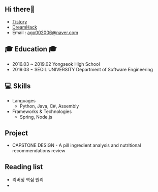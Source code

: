 ## Hi there👋
* [Tistory](https://gonggitdol.tistory.com/)
* [DreamHack](https://dreamhack.io/mypage)
* Email : ago002006@naver.com

## 🎓 Education 🎓
* 2016.03 ~ 2019.02 Yongseok High School 
* 2019.03 ~ SEOIL UNIVERSITY Department of Software Engineering

## 💻 Skills
* Languages
  * Python, Java, C#, Assembly
* Frameworks & Technologies
  * Spring, Node.js

## Project
* CAPSTONE DESIGN - A pill ingredient analysis and nutritional recommendations review

## Reading list
* 리버싱 핵심 원리
* 

